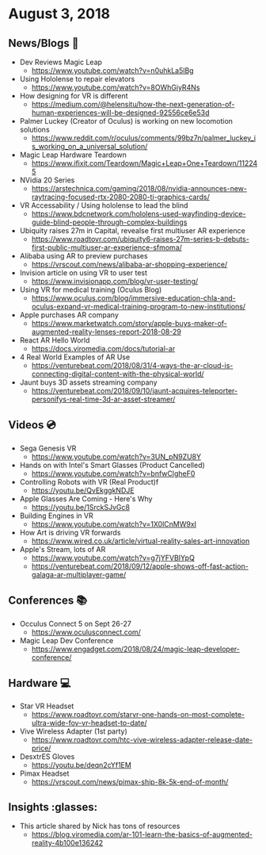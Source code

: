 # August 3, 2018

## News/Blogs :newspaper:
* Dev Reviews Magic Leap
  * https://www.youtube.com/watch?v=n0uhkLa5lBg
* Using Hololense to repair elevators
  * https://www.youtube.com/watch?v=8OWhGiyR4Ns
* How designing for VR is different
  * https://medium.com/@helensitu/how-the-next-generation-of-human-experiences-will-be-designed-92556ce6e53d
* Palmer Luckey (Creator of Oculus) is working on new locomotion solutions
  * https://www.reddit.com/r/oculus/comments/99bz7n/palmer_luckey_is_working_on_a_universal_solution/
* Magic Leap Hardware Teardown
  * https://www.ifixit.com/Teardown/Magic+Leap+One+Teardown/112245
* NVidia 20 Series
  * https://arstechnica.com/gaming/2018/08/nvidia-announces-new-raytracing-focused-rtx-2080-2080-ti-graphics-cards/
* VR Accessability / Using hololense to lead the blind
  * https://www.bdcnetwork.com/hololens-used-wayfinding-device-guide-blind-people-through-complex-buildings
* Ubiquity raises 27m in Capital, revealse first multiuser AR experience
  * https://www.roadtovr.com/ubiquity6-raises-27m-series-b-debuts-first-public-multiuser-ar-experience-sfmoma/
* Alibaba using AR to preview purchases
  * https://vrscout.com/news/alibaba-ar-shopping-experience/
* Invision article on using VR to user test
  * https://www.invisionapp.com/blog/vr-user-testing/
* Using VR for medical training (Oculus Blog)
  * https://www.oculus.com/blog/immersive-education-chla-and-oculus-expand-vr-medical-training-program-to-new-institutions/
* Apple purchases AR company
  * https://www.marketwatch.com/story/apple-buys-maker-of-augmented-reality-lenses-report-2018-08-29
* React AR Hello World
  * https://docs.viromedia.com/docs/tutorial-ar
* 4 Real World Examples of AR Use
  * https://venturebeat.com/2018/08/31/4-ways-the-ar-cloud-is-connecting-digital-content-with-the-physical-world/
* Jaunt buys 3D assets streaming company
  * https://venturebeat.com/2018/09/10/jaunt-acquires-teleporter-personifys-real-time-3d-ar-asset-streamer/

## Videos :cd:

* Sega Genesis VR
  * https://www.youtube.com/watch?v=3UN_pN9ZU8Y
* Hands on with Intel's Smart Glasses (Product Cancelled)
  * https://www.youtube.com/watch?v=bnfwClgheF0
* Controlling Robots with VR (Real Product)f
  * https://youtu.be/QvEkggkNDJE
* Apple Glasses Are Coming - Here's Why
  * https://youtu.be/1SrckSJvGc8
* Building Engines in VR
  * https://www.youtube.com/watch?v=1X0lCnMW9xI
* How Art is driving VR forwards
  * https://www.wired.co.uk/article/virtual-reality-sales-art-innovation
* Apple's Stream, lots of AR
  * https://www.youtube.com/watch?v=g7jYFVBIYpQ
  * https://venturebeat.com/2018/09/12/apple-shows-off-fast-action-galaga-ar-multiplayer-game/

## Conferences :books:

* Occulus Connect 5 on Sept 26-27
  * https://www.oculusconnect.com/
* Magic Leap Dev Conference
  * https://www.engadget.com/2018/08/24/magic-leap-developer-conference/

## Hardware :computer:

* Star VR Headset
  * https://www.roadtovr.com/starvr-one-hands-on-most-complete-ultra-wide-fov-vr-headset-to-date/
* Vive Wireless Adapter (1st party)
  * https://www.roadtovr.com/htc-vive-wireless-adapter-release-date-price/
* DesxtrES Gloves
  * https://youtu.be/deqn2cYf1EM
* Pimax Headset
  * https://vrscout.com/news/pimax-ship-8k-5k-end-of-month/

## Insights :glasses:

* This article shared by Nick has tons of resources
  * https://blog.viromedia.com/ar-101-learn-the-basics-of-augmented-reality-4b100e136242
